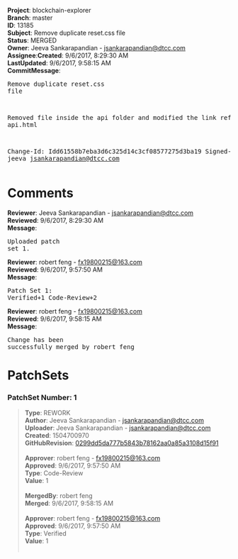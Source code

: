 <strong>Project</strong>: blockchain-explorer</br><strong>Branch</strong>: master<br><strong>ID</strong>: 13185<br><strong>Subject</strong>: Remove duplicate reset.css file<br><strong>Status</strong>: MERGED<br><strong>Owner</strong>: Jeeva Sankarapandian - jsankarapandian@dtcc.com<br><strong>Assignee</strong>:<strong>Created</strong>: 9/6/2017, 8:29:30 AM<br><strong>LastUpdated</strong>: 9/6/2017, 9:58:15 AM<br><strong>CommitMessage</strong>:<br><pre>Remove duplicate reset.css file

Removed file inside the api folder and modified the link ref in api.html

Change-Id: Idd61558b7eba3d6c325d14c3cf08577275d3ba19
Signed-off-by: jeeva <jsankarapandian@dtcc.com>
</pre><h1>Comments</h1><strong>Reviewer</strong>: Jeeva Sankarapandian - jsankarapandian@dtcc.com<br><strong>Reviewed</strong>: 9/6/2017, 8:29:30 AM<br><strong>Message</strong>: <pre>Uploaded patch set 1.</pre><strong>Reviewer</strong>: robert feng - fx19800215@163.com<br><strong>Reviewed</strong>: 9/6/2017, 9:57:50 AM<br><strong>Message</strong>: <pre>Patch Set 1: Verified+1 Code-Review+2</pre><strong>Reviewer</strong>: robert feng - fx19800215@163.com<br><strong>Reviewed</strong>: 9/6/2017, 9:58:15 AM<br><strong>Message</strong>: <pre>Change has been successfully merged by robert feng</pre><h1>PatchSets</h1><h3>PatchSet Number: 1</h3><blockquote><strong>Type</strong>: REWORK<br><strong>Author</strong>: Jeeva Sankarapandian - jsankarapandian@dtcc.com<br><strong>Uploader</strong>: Jeeva Sankarapandian - jsankarapandian@dtcc.com<br><strong>Created</strong>: 1504700970<br><strong>GitHubRevision</strong>: [0299dd5da777b5843b78162aa0a85a3108d15f91](https://github.com/hyperledger/blockchain-explorer/commit/0299dd5da777b5843b78162aa0a85a3108d15f91)<br><br><strong>Approver</strong>: robert feng - fx19800215@163.com<br><strong>Approved</strong>: 9/6/2017, 9:57:50 AM<br><strong>Type</strong>: Code-Review<br><strong>Value</strong>: 1<br><br><strong>MergedBy</strong>: robert feng<br><strong>Merged</strong>: 9/6/2017, 9:58:15 AM<br><br><strong>Approver</strong>: robert feng - fx19800215@163.com<br><strong>Approved</strong>: 9/6/2017, 9:57:50 AM<br><strong>Type</strong>: Verified<br><strong>Value</strong>: 1<br><br></blockquote>